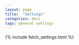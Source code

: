```yaml
---
layout: page
title:  "Settings"
categories: docs
tags: general settings
---
```

{% include fetch_settings.html %}
